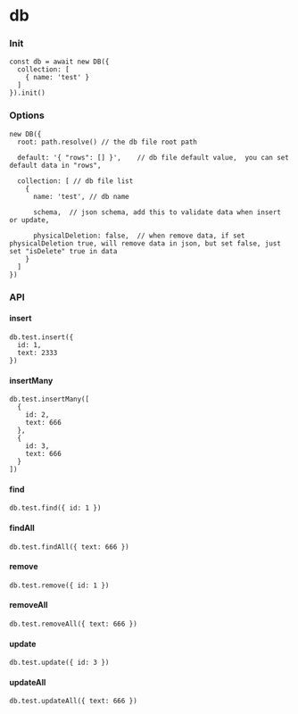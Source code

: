 # db
### Init
```
const db = await new DB({
  collection: [
    { name: 'test' }
  ]
}).init()
```

### Options
```
new DB({
  root: path.resolve() // the db file root path
  
  default: '{ "rows": [] }',    // db file default value,  you can set default data in "rows",
  
  collection: [ // db file list
    {
      name: 'test', // db name
      
      schema,  // json schema, add this to validate data when insert or update,
      
      physicalDeletion: false,  // when remove data, if set physicalDeletion true, will remove data in json, but set false, just set "isDelete" true in data
    }
  ]
})
```

### API
#### insert
```
db.test.insert({
  id: 1,
  text: 2333
})
```

#### insertMany
```
db.test.insertMany([
  {
    id: 2,
    text: 666
  },
  {
    id: 3,
    text: 666
  }
])
```

#### find
```
db.test.find({ id: 1 })
```

#### findAll
```
db.test.findAll({ text: 666 })
```

#### remove
```
db.test.remove({ id: 1 })
```

#### removeAll
```
db.test.removeAll({ text: 666 })
```

#### update
```
db.test.update({ id: 3 })
```

#### updateAll
```
db.test.updateAll({ text: 666 })
```
